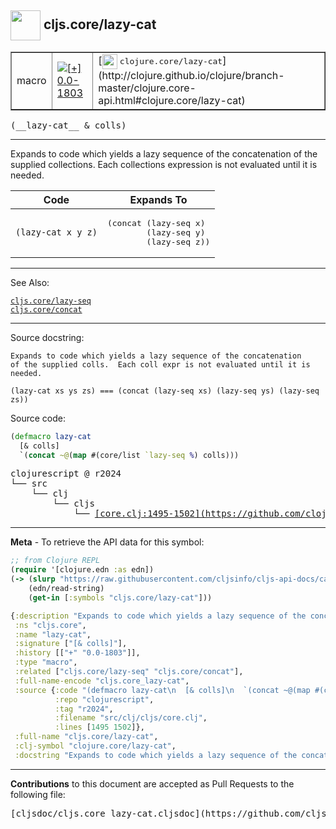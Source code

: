 ## <img width="48px" valign="middle" src="http://i.imgur.com/Hi20huC.png"> cljs.core/lazy-cat

 <table border="1">
<tr>

<td>macro</td>
<td><a href="https://github.com/cljsinfo/cljs-api-docs/tree/0.0-1803"><img valign="middle" alt="[+] 0.0-1803" src="https://img.shields.io/badge/+-0.0--1803-lightgrey.svg"></a> </td>
<td>
[<img height="24px" valign="middle" src="http://i.imgur.com/1GjPKvB.png"> <samp>clojure.core/lazy-cat</samp>](http://clojure.github.io/clojure/branch-master/clojure.core-api.html#clojure.core/lazy-cat)
</td>
</tr>
</table>

 <samp>
(__lazy-cat__ & colls)<br>
</samp>

---

Expands to code which yields a lazy sequence of the concatenation of the
supplied collections. Each collections expression is not evaluated until it is
needed.

<table class="code-tbl-9bef6">
  <thead>
    <tr>
      <th>Code</th>
      <th>Expands To</th></tr></thead>
  <tbody>
    <tr>
      <td><code>(lazy-cat x y z)</code>
      <td><pre>
(concat (lazy-seq x)
        (lazy-seq y)
        (lazy-seq z))</pre></td></tr></tbody></table>

---


See Also:

[`cljs.core/lazy-seq`](cljs.core_lazy-seq.md)<br>
[`cljs.core/concat`](cljs.core_concat.md)<br>

---

Source docstring:

```
Expands to code which yields a lazy sequence of the concatenation
of the supplied colls.  Each coll expr is not evaluated until it is
needed. 

(lazy-cat xs ys zs) === (concat (lazy-seq xs) (lazy-seq ys) (lazy-seq zs))
```

Source code:

```clj
(defmacro lazy-cat
  [& colls]
  `(concat ~@(map #(core/list `lazy-seq %) colls)))
```

 <pre>
clojurescript @ r2024
└── src
    └── clj
        └── cljs
            └── <ins>[core.clj:1495-1502](https://github.com/clojure/clojurescript/blob/r2024/src/clj/cljs/core.clj#L1495-L1502)</ins>
</pre>


---

__Meta__ - To retrieve the API data for this symbol:

```clj
;; from Clojure REPL
(require '[clojure.edn :as edn])
(-> (slurp "https://raw.githubusercontent.com/cljsinfo/cljs-api-docs/catalog/cljs-api.edn")
    (edn/read-string)
    (get-in [:symbols "cljs.core/lazy-cat"]))
```

```clj
{:description "Expands to code which yields a lazy sequence of the concatenation of the\nsupplied collections. Each collections expression is not evaluated until it is\nneeded.\n\n<table class=\"code-tbl-9bef6\">\n  <thead>\n    <tr>\n      <th>Code</th>\n      <th>Expands To</th></tr></thead>\n  <tbody>\n    <tr>\n      <td><code>(lazy-cat x y z)</code>\n      <td><pre>\n(concat (lazy-seq x)\n        (lazy-seq y)\n        (lazy-seq z))</pre></td></tr></tbody></table>",
 :ns "cljs.core",
 :name "lazy-cat",
 :signature ["[& colls]"],
 :history [["+" "0.0-1803"]],
 :type "macro",
 :related ["cljs.core/lazy-seq" "cljs.core/concat"],
 :full-name-encode "cljs.core_lazy-cat",
 :source {:code "(defmacro lazy-cat\n  [& colls]\n  `(concat ~@(map #(core/list `lazy-seq %) colls)))",
          :repo "clojurescript",
          :tag "r2024",
          :filename "src/clj/cljs/core.clj",
          :lines [1495 1502]},
 :full-name "cljs.core/lazy-cat",
 :clj-symbol "clojure.core/lazy-cat",
 :docstring "Expands to code which yields a lazy sequence of the concatenation\nof the supplied colls.  Each coll expr is not evaluated until it is\nneeded. \n\n(lazy-cat xs ys zs) === (concat (lazy-seq xs) (lazy-seq ys) (lazy-seq zs))"}

```

---

__Contributions__ to this document are accepted as Pull Requests to the following file:

 <pre>
[cljsdoc/cljs.core_lazy-cat.cljsdoc](https://github.com/cljsinfo/cljs-api-docs/blob/master/cljsdoc/cljs.core_lazy-cat.cljsdoc)
</pre>

